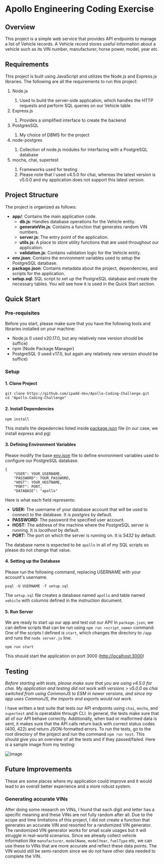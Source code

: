 # Apollo Engineering Coding Exercise

## Overview
This project is a simple web service that provides API endpoints to manage a list of Vehicle records. A Vehicle record stores useful information about a vehicle such as its VIN number, manufacturer, horse power, model, year etc.

## Requirements
This project is built using JavaScript and utilizes the Node.js and Express.js libraries. The following are all the requirements to run this project:
<ol>
    <li>Node.js</li>
        <ol>
            <li>Used to build the server-side application, which handles the HTTP requests and perform SQL queries on our Vehicle table</li>
        </ol>
    <li>Express.js</li>
        <ol>
            <li>Provides a simplified interface to create the backend</li>
        </ol>
    <li>PostgresSQL</li>
        <ol>
            <li>My choice of DBMS for the project</li>
        </ol>
    <li>node-postgres</li>
        <ol>
            <li>Collection of node.js modules for interfacing with a PostgreSQL database</li>
        </ol>
    <li>mocha, chai, supertest</li>
        <ol>
            <li>Frameworks used for testing</li>
            <li>Please note that I used v4.5.0 for chai, whereas the latest version is v5.0.0 and my application does not support this latest version.</li>
        </ol>
</ol>

## Project Structure

The project is organized as follows:

- **app/**: Contains the main application code.
  - **db.js**: Handles database operations for the Vehicle entity.
  - **generateVin.js**: Contains a function that generates random VIN numbers.
  - **server.js**: The entry point of the application.
  - **utils.js**: A place to store utility functions that are used throughout our application.
  - **validation.js**: Contains validation logic for the Vehicle entity.
- **env.json**: Contains the environment variables used to setup the PostgreSQL database.
- **package.json**: Contains metadata about the project, dependencies, and scripts for the application.
- **setup.sql**: SQL script to set up the PostgreSQL database and create the necessary tables. You will see how it is used in the Quick Start section.

## Quick Start
### Pre-requisites
Before you start, please make sure that you have the following tools and libraries installed on your machine:
<ul>
    <li>Node.js (I used v20.17.0, but any relatively new version should be suffice)</li>
    <li>npm (Node Package Manager)</li>
    <li>PostgreSQL (I used v17.0, but again any relatively new version should be suffice)</li>
</ul>

### Setup
#### 1. Clone Project
```
git clone https://github.com/ipadd-dev/Apollo-Coding-Challenge.git
cd "Apollo-Coding-Challenge"
```

#### 2. Install Dependencies
```
npm install
```
This installs the depedencies listed inside [package.json](./package.json) file (in our case, we install express and pg)

#### 3. Defining Environment Variables
Please modify the base [env.json](./env.json) file to define environment variables used to configure our PostgreSQL database. 
```
{
    "USER": YOUR_USERNAME,
    "PASSWORD": YOUR_PASSWORD,
    "HOST": YOUR_HOSTNAME,
    "PORT": PORT,
    "DATABASE": "apollo"
```

Here is what each field represents:
<ul>
  <li><strong>USER:</strong> The username of your database account that will be used to connect to the database. It is <em>postgres</em> by default.</li>
  <li><strong>PASSWORD:</strong> The password the specified user account.</li>
  <li><strong>HOST:</strong> The address of the machine where the PostgreSQL server is running. It is <em>localhost</em> by default.</li>
  <li><strong>PORT:</strong> The port on which the server is running on. It is <em>5432</em> by default.</li>
</ul>

The database name is expected to be ``apollo`` in all of my SQL scripts so please do not change that value.

#### 4. Setting up the Database
Please run the following command, replacing USERNAME with your account's username.
```
psql -U USERNAME -f setup.sql
```
The ``setup.sql`` file creates a database named ``apollo`` and table named ``vehicle`` with columns defined in the instruction document.

#### 5. Run Server
We are ready to start up our app and test out our API! In ``package.json``, we can define scripts that can be run using ``npm run <script_name>`` command. One of the scripts I defined is ``start``, which changes the directory to ``/app`` and runs the ``node server.js`` line.
```
npm run start
```
This should start the application on port 3000 ([http://localhost:3000](http://localhost:3000))

## Testing
_Before starting with tests, please make sure that you are using v4.5.0 for chai. My application and testing did not work with versions > v5.0.0 as chai switched from using CommonJS to ESM in newer versions, and since my app uses CommonJS, the imports and exports would not work._

I have written a test suite that tests our API endpoints using ``chai``, ``mocha``, and ``supertest`` and is operatable through CLI. In general, the tests make sure that all of our API behave correctly. Additionally, when bad or malformed data is sent, it makes sure that the API calls return back with correct status codes (400, 422) and return JSON-formatted errors.
To run the tests, go to the root directory of the project and run the command ``npm run test``. This should give you an overview of all the tests and if they passed/failed. Here is a sample image from my testing:

![image](https://github.com/user-attachments/assets/a3b0ad5a-5198-4f64-9dcb-e33965925adc)

## Future Improvements
These are some places where my application could improve and it would lead to an overall better experience and a more robust system.

### Generating accurate VINs
After doing some research on VINs, I found that each digit and letter has a specific meaning and these VINs are not fully random after all. Due to the scope and time limitations of this project, I did not create a function that generates an accurate VIN and resorted for a randomized VIN generator. The randomized VIN generator works for small scale usages but it will struggle in real-world scenarios. Since we already collect vehicle information like ``manufacturer``, ``modelName``, ``modelYear``, ``fuelType`` etc, we can use these to VINs that are more accurate and reflect these data points. The VIN would still be semi-random since we do not have other data needed to complete the VIN.
